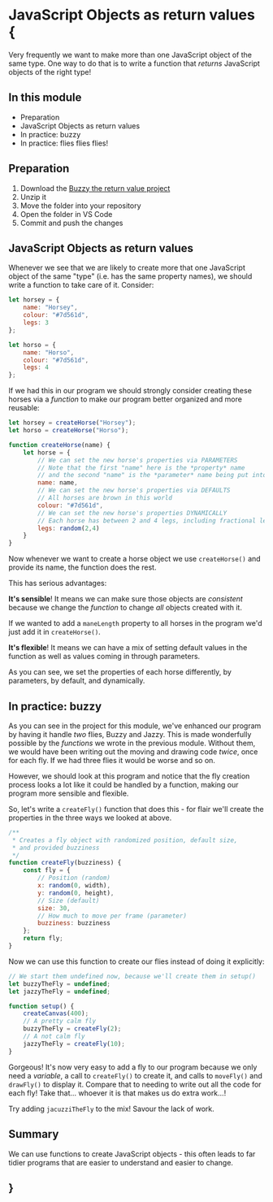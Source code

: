 # JavaScript Objects as return values {
   
Very frequently we want to make more than one JavaScript object of the same type. One way to do that is to write a function that *returns* JavaScript objects of the right type!

## In this module

- Preparation
- JavaScript Objects as return values
- In practice: buzzy
- In practice: flies flies flies!

## Preparation

1. Download the [Buzzy the return value project](./examples/buzzy-the-return-value.zip)
2. Unzip it
3. Move the folder into your repository
4. Open the folder in VS Code
5. Commit and push the changes

## JavaScript Objects as return values

Whenever we see that we are likely to create more that one JavaScript object of the same "type" (i.e. has the same property names), we should write a function to take care of it. Consider:

```javascript
let horsey = {
    name: "Horsey",
    colour: "#7d561d",
    legs: 3
};

let horso = {
    name: "Horso",
    colour: "#7d561d",
    legs: 4
};
```

If we had this in our program we should strongly consider creating these horses via a *function* to make our program better organized and more reusable:

```javascript
let horsey = createHorse("Horsey");
let horso = createHorse("Horso");

function createHorse(name) {
    let horse = {
        // We can set the new horse's properties via PARAMETERS
        // Note that the first "name" here is the *property* name
        // and the second "name" is the *parameter* name being put into it
        name: name,
        // We can set the new horse's properties via DEFAULTS
        // All horses are brown in this world
        colour: "#7d561d",
        // We can set the new horse's properties DYNAMICALLY
        // Each horse has between 2 and 4 legs, including fractional legs...?
        legs: random(2,4)
    }
}
```

Now whenever we want to create a horse object we use `createHorse()` and provide its name, the function does the rest. 

This has serious advantages:

**It's sensible**! It means we can make sure those objects are *consistent* because we change the *function* to change *all* objects created with it. 

If we wanted to add a `maneLength` property to all horses in the program we'd just add it in `createHorse()`.

**It's flexible**! It means we can have a mix of setting default values in the function as well as values coming in through parameters.

As you can see, we set the properties of each horse differently, by parameters, by default, and dynamically.

## In practice: buzzy

As you can see in the project for this module, we've enhanced our program by having it handle *two* flies, Buzzy and Jazzy. This is made wonderfully possible by the *functions* we wrote in the previous module. Without them, we would have been writing out the moving and drawing code *twice*, once for each fly. If we had three flies it would be worse and so on.

However, we should look at this program and notice that the fly creation process looks a lot like it could be handled by a function, making our program more sensible and flexible.

So, let's write a `createFly()` function that does this - for flair we'll create the properties in the three ways we looked at above.

```javascript
/**
 * Creates a fly object with randomized position, default size, 
 * and provided buzziness
 */
function createFly(buzziness) {
    const fly = {
        // Position (random)
        x: random(0, width),
        y: random(0, height),
        // Size (default)
        size: 30,
        // How much to move per frame (parameter)
        buzziness: buzziness
    };
    return fly;
}
```

Now we can use this function to create our flies instead of doing it explicitly:

```javascript
// We start them undefined now, because we'll create them in setup()
let buzzyTheFly = undefined;
let jazzyTheFly = undefined;

function setup() {
    createCanvas(400);
    // A pretty calm fly
    buzzyTheFly = createFly(2);
    // A not calm fly
    jazzyTheFly = createFly(10);
}
```

Gorgeous! It's now very easy to add a fly to our program because we only need a *variable*, a call to `createFly()` to create it, and calls to `moveFly()` and `drawFly()` to display it. Compare that to needing to write out all the code for each fly! Take that... whoever it is that makes us do extra work...!

Try adding `jacuzziTheFly` to the mix! Savour the lack of work.

## Summary

We can use functions to create JavaScript objects - this often leads to far tidier programs that are easier to understand and easier to change.
    
## }